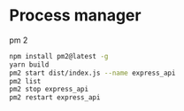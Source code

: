 # Process manager

pm 2
```bash
npm install pm2@latest -g
yarn build
pm2 start dist/index.js --name express_api
pm2 list
pm2 stop express_api
pm2 restart express_api
```